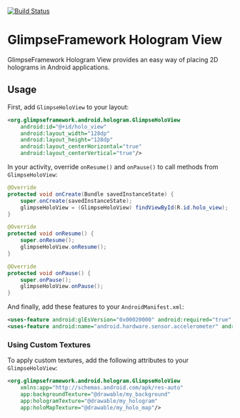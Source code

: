 [![Build Status](https://travis-ci.org/GlimpseFramework/glimpse-android-hologram.svg?branch=master)](https://travis-ci.org/GlimpseFramework/glimpse-android-hologram)

# GlimpseFramework Hologram View

GlimpseFramework Hologram View provides an easy way of placing 2D holograms in Android applications.

## Usage

First, add `GlimpseHoloView` to your layout:
```xml
<org.glimpseframework.android.hologram.GlimpseHoloView
	android:id="@+id/holo_view"
	android:layout_width="128dp"
	android:layout_height="128dp"
	android:layout_centerHorizontal="true"
	android:layout_centerVertical="true"/>
```

In your activity, override `onResume()` and `onPause()` to call methods from `GlimpseHoloView`:
```java
@Override
protected void onCreate(Bundle savedInstanceState) {
	super.onCreate(savedInstanceState);
	glimpseHoloView = (GlimpseHoloView) findViewById(R.id.holo_view);
}

@Override
protected void onResume() {
	super.onResume();
	glimpseHoloView.onResume();
}

@Override
protected void onPause() {
	super.onPause();
	glimpseHoloView.onPause();
}
```

And finally, add these features to your `AndroidManifest.xml`:
```xml
<uses-feature android:glEsVersion="0x00020000" android:required="true" />
<uses-feature android:name="android.hardware.sensor.accelerometer" android:required="true" />
```

### Using Custom Textures

To apply custom textures, add the following attributes to your `GlimpseHoloView`:
```xml
<org.glimpseframework.android.hologram.GlimpseHoloView
	xmlns:app="http://schemas.android.com/apk/res-auto"
	app:backgroundTexture="@drawable/my_background"
	app:hologramTexture="@drawable/my_hologram"
	app:holoMapTexture="@drawable/my_holo_map"/>
```
